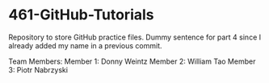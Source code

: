 # 461-GitHub-Tutorials
Repository to store GitHub practice files. 
Dummy sentence for part 4 since I already added my name in a previous commit.

Team Members:
Member 1: Donny Weintz
Member 2: William Tao
Member 3: Piotr Nabrzyski
